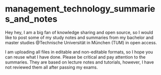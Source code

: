 # management_technology_summaries_and_notes
Hey hey, I am a big fan of knowledge sharing and open source, so I would like to post some of my study notes and summaries from my bachelor and master studies @Technische Universität in München (TUM) in open access. 

I am uploading all files in editable and non-editable formats, so I hope you can reuse what I have done. Please be critical and pay attention to the summaries. They are based on lecture notes and tutorials, however, I have not reviewed them all after passing my exams. 
